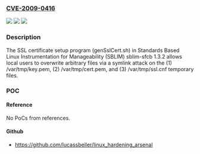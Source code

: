### [CVE-2009-0416](https://cve.mitre.org/cgi-bin/cvename.cgi?name=CVE-2009-0416)
![](https://img.shields.io/static/v1?label=Product&message=n%2Fa&color=blue)
![](https://img.shields.io/static/v1?label=Version&message=n%2Fa&color=blue)
![](https://img.shields.io/static/v1?label=Vulnerability&message=n%2Fa&color=brighgreen)

### Description

The SSL certificate setup program (genSslCert.sh) in Standards Based Linux Instrumentation for Manageability (SBLIM) sblim-sfcb 1.3.2 allows local users to overwrite arbitrary files via a symlink attack on the (1) /var/tmp/key.pem, (2) /var/tmp/cert.pem, and (3) /var/tmp/ssl.cnf temporary files.

### POC

#### Reference
No PoCs from references.

#### Github
- https://github.com/lucassbeiler/linux_hardening_arsenal

